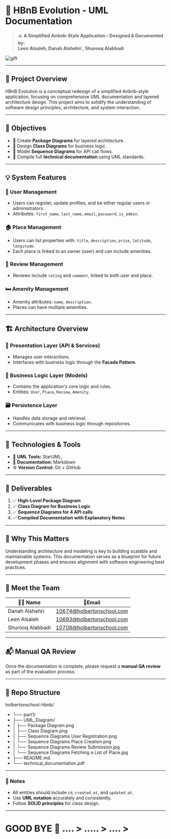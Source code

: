 # 🏡 HBnB Evolution - UML Documentation

> 📊 **A Simplified Airbnb-Style Application – Designed & Documented by:**  
**Leen Alsaleh, Danah Alshehri , Shurooq Alabbadi**

![gift](https://media.giphy.com/media/3o7aCTfyhYawdOXcFW/giphy.gif)

---

## 🧠 Project Overview

HBnB Evolution is a conceptual redesign of a simplified Airbnb-style application, focusing on comprehensive UML documentation and layered architecture design. This project aims to solidify the understanding of software design principles, architecture, and system interaction.

---

## 🎯 Objectives

- 📁 Create **Package Diagrams** for layered architecture.
- 🧱 Design **Class Diagrams** for business logic.
- 🔄 Model **Sequence Diagrams** for API call flows.
- 📜 Compile full **technical documentation** using UML standards.

---

## 💡 System Features

### 👤 User Management
- Users can register, update profiles, and be either regular users or administrators.
- Attributes: `first_name`, `last_name`, `email`, `password`, `is_admin`.

### 🏠 Place Management
- Users can list properties with: `title`, `description`, `price`, `latitude`, `longitude`.
- Each place is linked to an owner (user) and can include amenities.

### 📝 Review Management
- Reviews include `rating` and `comment`, linked to both user and place.

### 🛏️ Amenity Management
- Amenity attributes: `name`, `description`.
- Places can have multiple amenities.

---

## 🏗️ Architecture Overview

### 🔌 Presentation Layer (API & Services)
- Manages user interactions.
- Interfaces with business logic through the **Facade Pattern**.

### 🧠 Business Logic Layer (Models)
- Contains the application's core logic and rules.
- Entities: `User`, `Place`, `Review`, `Amenity`.

### 🗃️ Persistence Layer
- Handles data storage and retrieval.
- Communicates with business logic through repositories.

---

## 🔧 Technologies & Tools

- 🧩 **UML Tools:**  StarUML, 
- 📝 **Documentation:** Markdown
- ⚙️ **Version Control:** Git + GitHub

---

## 🧬 Deliverables

1. ✅ **High-Level Package Diagram**
2. ✅ **Class Diagram for Business Logic**
3. ✅ **Sequence Diagrams for 4 API calls**
4. ✅ **Compiled Documentation with Explanatory Notes**

---

## 🚀 Why This Matters

Understanding architecture and modeling is key to building scalable and maintainable systems. This documentation serves as a blueprint for future development phases and ensures alignment with software engineering best practices.

---

## 💖 Meet the Team

| 👩‍💻 Name              | 💼Email          |
|----------------------|------------------|
| Danah Alshehri       |    10674@holbertonschool.com |
| Leen Alsaleh         | 10693@holbertonschool.com |
| Shurooq Alabbadi     |    10708@holbertonschool.com |

---

## 📬 Manual QA Review

Once the documentation is complete, please request a **manual QA review** as part of the evaluation process.

---

## 📂 Repo Structure


holbertonschool-hbnb/
- └── part1/
- ├── UML_Diagram/
- │ ├── Package Diagram.png
- │ ├── Class Diagram.png
- │ ├── Sequence Diagrams User Registration.png
- │ └── Sequence Diagrams Place Creation.png
- │ └── Sequence Diagrams Review Submission.jpg
- │ └── Sequence Diagrams Fetching a List of Place.jpg
- ├── README.md
- └── technical_documentation.pdf


---

### 📌 Notes

- All entities should include `id`, `created_at`, and `updated_at`.
- Use **UML notation** accurately and consistently.
- Follow **SOLID principles** for class design.

---
# GOOD BYE 💖  .... > ..... > .... >
